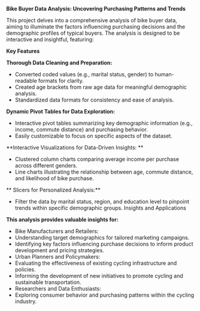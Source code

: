 **Bike Buyer Data Analysis: Uncovering Purchasing Patterns and Trends**

This project delves into a comprehensive analysis of bike buyer data, aiming to illuminate the factors influencing purchasing decisions and the demographic profiles of typical buyers. The analysis is designed to be interactive and insightful, featuring:

**Key Features**

**Thorough Data Cleaning and Preparation:**
* Converted coded values (e.g., marital status, gender) to human-readable formats for clarity.
* Created age brackets from raw age data for meaningful demographic analysis.
* Standardized data formats for consistency and ease of analysis.
  
**Dynamic Pivot Tables for Data Exploration:**
* Interactive pivot tables summarizing key demographic information (e.g., income, commute distance) and purchasing behavior.
* Easily customizable to focus on specific aspects of the dataset.
  
**Interactive Visualizations for Data-Driven Insights: **
* Clustered column charts comparing average income per purchase across different genders.
* Line charts illustrating the relationship between age, commute distance, and likelihood of bike purchase.
  
** Slicers for Personalized Analysis:**
 
* Filter the data by marital status, region, and education level to pinpoint trends within specific demographic groups.
Insights and Applications

**This analysis provides valuable insights for:**

* Bike Manufacturers and Retailers:
* Understanding target demographics for tailored marketing campaigns.
* Identifying key factors influencing purchase decisions to inform product development and pricing strategies.
* Urban Planners and Policymakers:
* Evaluating the effectiveness of existing cycling infrastructure and policies.
* Informing the development of new initiatives to promote cycling and sustainable transportation.
* Researchers and Data Enthusiasts:
* Exploring consumer behavior and purchasing patterns within the cycling industry.
